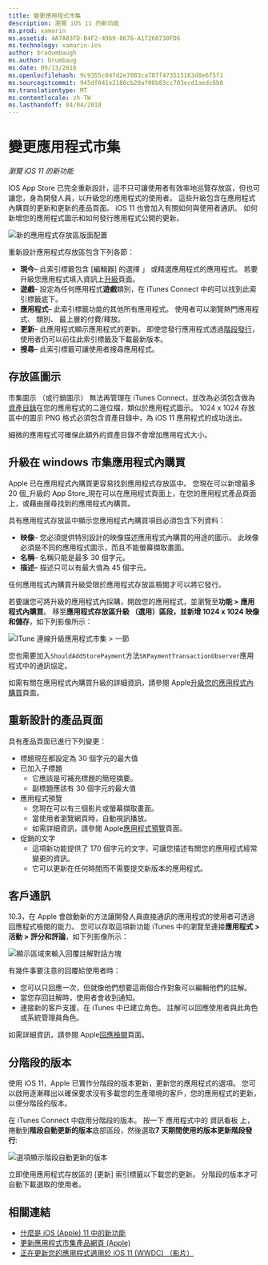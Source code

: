 ```yaml
---
title: 變更應用程式市集
description: 瀏覽 iOS 11 的新功能
ms.prod: xamarin
ms.assetid: 4A7A03FD-B4F2-4969-8676-A17260730FD6
ms.technology: xamarin-ios
author: bradumbaugh
ms.author: brumbaug
ms.date: 09/13/2016
ms.openlocfilehash: 9c9355c047d2e7083ca787f473515163d8e6f5f1
ms.sourcegitcommit: 945df041e2180cb20af08b83cc703ecd1aedc6b0
ms.translationtype: MT
ms.contentlocale: zh-TW
ms.lasthandoff: 04/04/2018
---
```

# <a name="app-store-changes"></a>變更應用程式市集

_瀏覽 iOS 11 的新功能_

IOS App Store 已完全重新設計，這不只可讓使用者有效率地巡覽存放區，但也可讓您，身為開發人員，以升級您的應用程式的使用者。 這些升級包含在應用程式內購買的更新和更新的產品頁面。 iOS 11 也會加入有關如何與使用者通訊、 如何新增您的應用程式圖示和如何發行應用程式公開的更新。

![新的應用程式存放區版面配置](app-store-changes-images/image3.jpg)

重新設計應用程式存放區包含下列各節：

- **現今**– 此索引標籤包含 [編輯器] 的選擇 」 或精選應用程式的應用程式。 若要升級您應用程式填入資訊上[升級](https://developer.apple.com//contact/app-store/promote/)頁面。
- **遊戲**– 設定為任何應用程式**遊戲**類別，在 iTunes Connect 中的可以找到此索引標籤底下。
- **應用程式**– 此索引標籤功能的其他所有應用程式。 使用者可以瀏覽熱門應用程式、 類別、 最上層的付費/釋放。
- **更新**– 此應用程式顯示應用程式的更新。 即使您發行應用程式透過[階段發行](#Phased_Release)，使用者仍可以前往此索引標籤及下載最新版本。
- **搜尋**– 此索引標籤可讓使用者搜尋應用程式。

## <a name="store-icon"></a>存放區圖示

市集圖示 （或行銷圖示） 無法再管理在 iTunes Connect，並改為必須包含做為[資產目錄](~/ios/app-fundamentals/images-icons/app-icons.md)在您的應用程式的二進位檔，類似於應用程式圖示。 1024 x 1024 存放區中的圖示 PNG 格式必須包含資產目錄中，為 iOS 11 應用程式的成功送出。

細微的應用程式可確保此額外的資產目錄不會增加應用程式大小。


## <a name="in-app-purchases-promoted-in-the-app-store"></a>升級在 windows 市集應用程式內購買

Apple 已在應用程式內購買更容易找到應用程式存放區中。 您現在可以新增最多 20 個_升級的 App Store_現在可以在應用程式頁面上，在您的應用程式產品頁面上，或藉由搜尋找到的應用程式內購買。

具有應用程式存放區中顯示您應用程式內購買項目必須包含下列資料：

- **映像**– 您必須提供特別設計的映像描述應用程式內購買的用途的圖示。 此映像必須是不同的應用程式圖示，而且不能螢幕擷取畫面。
- **名稱**– 名稱只能是最多 30 個字元。
- **描述**– 描述只可以有最大值為 45 個字元。

任何應用程式內購買升級受限於應用程式存放區檢閱才可以將它發行。

若要讓您可將升級的應用程式內採購，開啟您的應用程式，並瀏覽至**功能 > 應用程式內購買**。 移至**應用程式存放區升級 （選用）**區段，並新增 1024 x 1024 映像和**儲存**，如下列影像所示：

![ITune 連線升級應用程式市集 > 一節](app-store-changes-images/image4.png)

您也需要加入`ShouldAddStorePayment`方法`SKPaymentTransactionObserver`應用程式中的通訊協定。

如需有關在應用程式內購買升級的詳細資訊，請參閱 Apple[升級您的應用程式內購買](https://developer.apple.com/app-store/promoting-in-app-purchases/)頁面。

## <a name="redesigned-product-page"></a>重新設計的產品頁面

具有產品頁面已進行下列變更：

- 標題現在都設定為 30 個字元的最大值
- 已加入子標題
    - 它應該是可補充標題的簡短摘要。
    - 副標題應該有 30 個字元的最大值
- 應用程式預覽
    - 您現在可以有三個影片或螢幕擷取畫面。
    - 當使用者瀏覽網頁時，自動視訊播放。
    - 如需詳細資訊，請參閱 Apple[應用程式預覽](https://developer.apple.com/app-store/app-previews/)頁面。
- 促銷的文字
    - 這項新功能提供了 170 個字元的文字，可讓您描述有關您的應用程式經常變更的資訊。
    - 它可以更新在任何時間而不需要提交新版本的應用程式。

## <a name="customer-communication"></a>客戶通訊

10.3，在 Apple 會啟動新的方法讓開發人員直接通訊的應用程式的使用者可透過回應程式檢閱的能力。 您可以存取這項新功能 iTunes 中的瀏覽至連接**應用程式 > 活動 > 評分和評論**，如下列影像所示：

![顯示區域來輸入回覆註解對話方塊](app-store-changes-images/image5.png)

有幾件事要注意的回覆給使用者時：

- 您可以只回應一次，但就像他們想要這兩個合作對象可以編輯他們的註解。
- 當您存回註解時，使用者會收到通知。
- 連接新的客戶支援，在 iTunes 中已建立角色。 註解可以回應使用者與此角色或系統管理員角色。

如需詳細資訊，請參閱 Apple[回應檢閱](https://developer.apple.com/app-store/responding-to-reviews/)頁面。

<a name="Phased_Release"/>

## <a name="phased-release"></a>分階段的版本

使用 iOS 11，Apple 已實作分階段的版本更新，更新您的應用程式的選項。 您可以啟用逐漸釋出以確保要求沒有多載您的生產環境的客戶，您的應用程式的更新，以便分階段的版本。

在 iTunes Connect 中啟用分階段的版本。 按一下 應用程式中的 資訊看板 上，捲動到**階段自動更新的版本**底部區段，然後選取**7 天期間使用的版本更新階段發行**:

![選項顯示階段自動更新的版本](app-store-changes-images/image6.png)

立即使用應用程式存放區的 [更新] 索引標籤以下載您的更新。 分階段的版本才可自動下載選取的使用者。


## <a name="related-links"></a>相關連結

- [什麼是 iOS (Apple) 11 中的新功能](https://developer.apple.com/ios/)
- [更新應用程式市集產品網頁 (Apple)](https://developer.apple.com/app-store/product-page/)
- [正在更新您的應用程式適用於 iOS 11 (WWDC) （影片）](https://developer.apple.com/videos/play/wwdc2017/204/)
